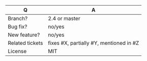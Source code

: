 | Q               | A
| --------------- | -----
| Branch?         | 2.4 or master <!-- see the comment below -->
| Bug fix?        | no/yes
| New feature?    | no/yes
| Related tickets | fixes #X, partially #Y, mentioned in #Z
| License         | MIT

<!--
 - Bug fixes must be submitted against the 2.4 branch
 - Features and deprecations must be submitted against the master branch
-->
